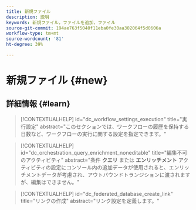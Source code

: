 ```yaml
---
title: 新規ファイル
description: 説明
keywords: 新規ファイル，ファイルを追加，ファイル
source-git-commit: 194ae763f5040f11eba0fe30aa302064f5d0606a
workflow-type: tm+mt
source-wordcount: '81'
ht-degree: 39%

---
```



# 新規ファイル {#new}

## 詳細情報 {#learn}

<!-- Workflow + Workflow activities-->



>[!CONTEXTUALHELP]
>id="dc_workflow_settings_execution"
>title="実行設定"
>abstract="このセクションでは、ワークフローの履歴を保持する日数など、ワークフローの実行に関する設定を指定できます。"




>[!CONTEXTUALHELP]
>id="dc_orchestration_query_enrichment_noneditable"
>title="編集不可のアクティビティ"
>abstract="条件 **クエリ** または **エンリッチメント** アクティビティの設定にコンソール内の追加データが使用されると、エンリッチメントデータが考慮され、アウトバウンドトランジションに渡されますが、編集はできません。"

<!-- Create a link -->

>[!CONTEXTUALHELP]
>id="dc_federated_database_create_link"
>title="リンクの作成"
>abstract="リンク設定を定義します。"
